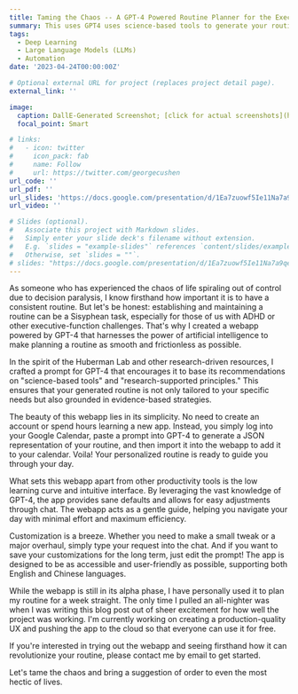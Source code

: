 ```yaml
---
title: Taming the Chaos -- A GPT-4 Powered Routine Planner for the Executive-Function Challenged
summary: This uses GPT4 uses science-based tools to generate your routine.
tags:
  - Deep Learning
  - Large Language Models (LLMs)
  - Automation
date: '2023-04-24T00:00:00Z'

# Optional external URL for project (replaces project detail page).
external_link: ''

image:
  caption: DallE-Generated Screenshot; [click for actual screenshots](https://docs.google.com/presentation/d/1Ea7zuowf5Ie11Na7a9qek6S8Fc4ZlD65O5B49FOk1Eg/edit#slide=id.g2397805fcda_0_38)
  focal_point: Smart

# links:
#   - icon: twitter
#     icon_pack: fab
#     name: Follow
#     url: https://twitter.com/georgecushen
url_code: ''
url_pdf: ''
url_slides: 'https://docs.google.com/presentation/d/1Ea7zuowf5Ie11Na7a9qek6S8Fc4ZlD65O5B49FOk1Eg/edit#slide=id.g2397805fcda_0_38'
url_video: ''

# Slides (optional).
#   Associate this project with Markdown slides.
#   Simply enter your slide deck's filename without extension.
#   E.g. `slides = "example-slides"` references `content/slides/example-slides.md`.
#   Otherwise, set `slides = ""`.
# slides: "https://docs.google.com/presentation/d/1Ea7zuowf5Ie11Na7a9qek6S8Fc4ZlD65O5B49FOk1Eg/edit#slide=id.g2397805fcda_0_33"
---
```

As someone who has experienced the chaos of life spiraling out of control due to decision paralysis, I know firsthand how important it is to have a consistent routine. But let's be honest: establishing and maintaining a routine can be a Sisyphean task, especially for those of us with ADHD or other executive-function challenges. That's why I created a webapp powered by GPT-4 that harnesses the power of artificial intelligence to make planning a routine as smooth and frictionless as possible.

In the spirit of the Huberman Lab and other research-driven resources, I crafted a prompt for GPT-4 that encourages it to base its recommendations on "science-based tools" and "research-supported principles." This ensures that your generated routine is not only tailored to your specific needs but also grounded in evidence-based strategies.

The beauty of this webapp lies in its simplicity. No need to create an account or spend hours learning a new app. Instead, you simply log into your Google Calendar, paste a prompt into GPT-4 to generate a JSON representation of your routine, and then import it into the webapp to add it to your calendar. Voila! Your personalized routine is ready to guide you through your day.

What sets this webapp apart from other productivity tools is the low learning curve and intuitive interface. By leveraging the vast knowledge of GPT-4, the app provides sane defaults and allows for easy adjustments through chat. The webapp acts as a gentle guide, helping you navigate your day with minimal effort and maximum efficiency.

Customization is a breeze. Whether you need to make a small tweak or a major overhaul, simply type your request into the chat. And if you want to save your customizations for the long term, just edit the prompt! The app is designed to be as accessible and user-friendly as possible, supporting both English and Chinese languages.

While the webapp is still in its alpha phase, I have personally used it to plan my routine for a week straight. The only time I pulled an all-nighter was when I was writing this blog post out of sheer excitement for how well the project was working. I'm currently working on creating a production-quality UX and pushing the app to the cloud so that everyone can use it for free.

If you're interested in trying out the webapp and seeing firsthand how it can revolutionize your routine, please contact me by email to get started.

Let's tame the chaos and bring a suggestion of order to even the most hectic of lives.